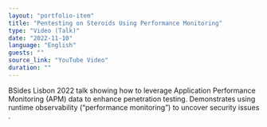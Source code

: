 ```yaml
---
layout: "portfolio-item"
title: "Pentesting on Steroids Using Performance Monitoring"
type: "Video (Talk)"
date: "2022‑11‑10"
language: "English"
guests: ""
source_link: "YouTube Video"
duration: ""
---
```


BSides Lisbon 2022 talk showing how to leverage Application Performance Monitoring (APM) data to enhance penetration testing. Demonstrates using runtime observability (“performance monitoring”) to uncover security issues .
